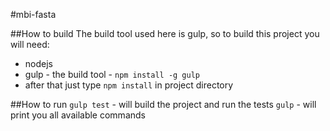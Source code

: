 #mbi-fasta

##How to build
The build tool used here is gulp, so to build this project you will need:

* nodejs
* gulp - the build tool - `npm install -g gulp`
* after that just type `npm install` in project directory

##How to run
`gulp test` - will build the project and run the tests
`gulp` - will print you all available commands

